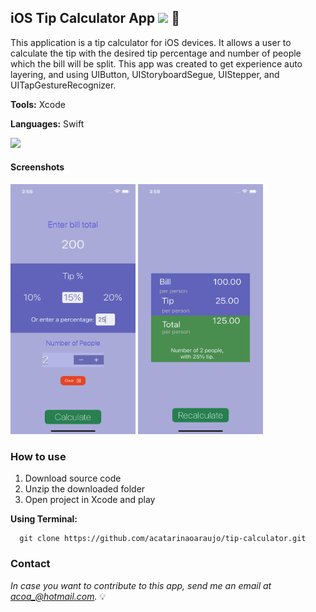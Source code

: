 ## iOS Tip Calculator App <img src="https://developer.apple.com/swift/images/swift-og.png" width="40"> :iphone:
This application is a tip calculator for iOS devices. It allows a user to calculate the tip with the desired tip percentage and number of people which the bill will be split. This app was created to get experience auto layering, and using UIButton, UIStoryboardSegue, UIStepper, and UITapGestureRecognizer.

<p><b>Tools:</b> Xcode</p>
<p><b>Languages:</b> Swift</p>

![](images/tip-calculator.gif)

#### Screenshots
<img src="images/bill-info.png" width="200" height="400" />

<img src="images/result.png" width="200" height="400" />


### How to use
1. Download source code
2. Unzip the downloaded folder
3. Open project in Xcode and play

**Using Terminal:**
```
  git clone https://github.com/acatarinaoaraujo/tip-calculator.git
  ```
 ### Contact
 <em> In case you want to contribute to this app, send me an email at acoa_@hotmail.com.</em> :bulb:
